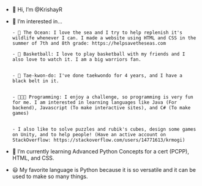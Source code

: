 - 👋 Hi, I’m @KrishayR
- 👀 I’m interested in...

      - 🌊 The Ocean: I love the sea and I try to help replenish it's wildlife whenever I can. I made a website using HTML and CSS in the summer of 7th and 8th grade: https://helpsavetheseas.com   

      - 🏀 Basketball: I love to play basketball with my friends and I also love to watch it. I am a big warriors fan.


      - 🥋 Tae-kwon-do: I've done taekwondo for 4 years, and I have a black belt in it.


      - 👨🏽‍💻 Programming: I enjoy a challenge, so programming is very fun for me. I am interested in learning languages like Java (For backend), Javascript (To make interactive sites), and C# (To make games)


      - I also like to solve puzzles and rubik's cubes, design some games on Unity, and to help people! (Have an active account on StackOverflow: https://stackoverflow.com/users/14771613/krmogi)
   
- 🌱 I’m currently learning Advanced Python Concepts for a cert (PCPP), HTML, and CSS.
- 😃 My favorite language is Python because it is so versatile and it can be used to make so many things.
